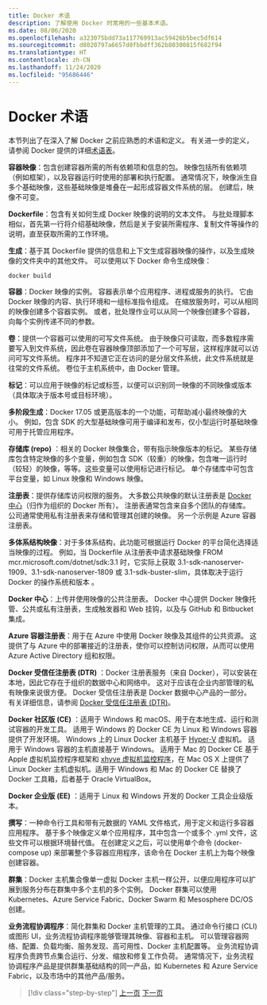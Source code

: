 ```yaml
---
title: Docker 术语
description: 了解使用 Docker 时常用的一些基本术语。
ms.date: 08/06/2020
ms.openlocfilehash: a323075bdd73a117769913ac59426b5bec5df614
ms.sourcegitcommit: d8020797a6657d0fbbdff362b80300815f682f94
ms.translationtype: HT
ms.contentlocale: zh-CN
ms.lasthandoff: 11/24/2020
ms.locfileid: "95686446"
---
```

# <a name="docker-terminology"></a>Docker 术语

本节列出了在深入了解 Docker 之前应熟悉的术语和定义。 有关进一步的定义，请参阅 Docker 提供的详细[术语表](https://docs.docker.com/glossary/)。

**容器映像**：包含创建容器所需的所有依赖项和信息的包。 映像包括所有依赖项（例如框架），以及容器运行时使用的部署和执行配置。 通常情况下，映像派生自多个基础映像，这些基础映像是堆叠在一起形成容器文件系统的层。 创建后，映像不可变。

**Dockerfile**：包含有关如何生成 Docker 映像的说明的文本文件。 与批处理脚本相似，首先第一行将介绍基础映像，然后是关于安装所需程序、复制文件等操作的说明，直至获取所需的工作环境。

**生成**：基于其 Dockerfile 提供的信息和上下文生成容器映像的操作，以及生成映像的文件夹中的其他文件。 可以使用以下 Docker 命令生成映像：

```bash
docker build
```

**容器**：Docker 映像的实例。 容器表示单个应用程序、进程或服务的执行。 它由 Docker 映像的内容、执行环境和一组标准指令组成。 在缩放服务时，可以从相同的映像创建多个容器实例。 或者，批处理作业可以从同一个映像创建多个容器，向每个实例传递不同的参数。

**卷**：提供一个容器可以使用的可写文件系统。 由于映像只可读取，而多数程序需要写入到文件系统，因此卷在容器映像顶部添加了一个可写层，这样程序就可以访问可写文件系统。 程序并不知道它正在访问的是分层文件系统，此文件系统就是往常的文件系统。 卷位于主机系统中，由 Docker 管理。

**标记**：可以应用于映像的标记或标签，以便可以识别同一映像的不同映像或版本（具体取决于版本号或目标环境）。

**多阶段生成**：Docker 17.05 或更高版本的一个功能，可帮助减小最终映像的大小。 例如，包含 SDK 的大型基础映像可用于编译和发布，仅小型运行时基础映像可用于托管应用程序。

**存储库 (repo)** ：相关的 Docker 映像集合，带有指示映像版本的标记。 某些存储库包含特定映像的多个变量，例如包含 SDK（较重）的映像，包含唯一运行时（较轻）的映像，等等。这些变量可以使用标记进行标记。 单个存储库中可包含平台变量，如 Linux 映像和 Windows 映像。

**注册表**：提供存储库访问权限的服务。 大多数公共映像的默认注册表是 [Docker 中心](https://hub.docker.com/)（归作为组织的 Docker 所有）。 注册表通常包含来自多个团队的存储库。 公司通常使用私有注册表来存储和管理其创建的映像。 另一个示例是 Azure 容器注册表。

**多体系结构映像**：对于多体系结构，此功能可根据运行 Docker 的平台简化选择适当映像的过程。 例如，当 Dockerfile 从注册表中请求基础映像 FROM mcr.microsoft.com/dotnet/sdk:3.1 时，它实际上获取 3.1-sdk-nanoserver-1909、3.1-sdk-nanoserver-1809 或 3.1-sdk-buster-slim，具体取决于运行 Docker 的操作系统和版本   。

**Docker 中心**：上传并使用映像的公共注册表。 Docker 中心提供 Docker 映像托管、公共或私有注册表，生成触发器和 Web 挂钩，以及与 GitHub 和 Bitbucket 集成。

**Azure 容器注册表**：用于在 Azure 中使用 Docker 映像及其组件的公共资源。 这提供了与 Azure 中的部署接近的注册表，使你可以控制访问权限，从而可以使用 Azure Active Directory 组和权限。

**Docker 受信任注册表 (DTR)** ：Docker 注册表服务（来自 Docker），可以安装在本地，因此它存在于组织的数据中心和网络中。 这对于应该在企业内部管理的私有映像来说很方便。 Docker 受信任注册表是 Docker 数据中心产品的一部分。 有关详细信息，请参阅 [Docker 受信任注册表 (DTR)](https://www.docker.com/sites/default/files/Docker%20Trusted%20Registry.pdf)。

**Docker 社区版 (CE)** ：适用于 Windows 和 macOS、用于在本地生成、运行和测试容器的开发工具。 适用于 Windows 的 Docker CE 为 Linux 和 Windows 容器提供了开发环境。 Windows 上的 Linux Docker 主机基于 [Hyper-V](https://www.microsoft.com/cloud-platform/server-virtualization) 虚拟机。 适用于 Windows 容器的主机直接基于 Windows。 适用于 Mac 的 Docker CE 基于 Apple 虚拟机监控程序框架和 [xhyve 虚拟机监控程序](https://github.com/mist64/xhyve)，在 Mac OS X 上提供了 Linux Docker 主机虚拟机。适用于 Windows 和 Mac 的 Docker CE 替换了 Docker 工具箱，后者基于 Oracle VirtualBox。

**Docker 企业版 (EE)** ：适用于 Linux 和 Windows 开发的 Docker 工具企业级版本。

**撰写**：一种命令行工具和带有元数据的 YAML 文件格式，用于定义和运行多容器应用程序。 基于多个映像定义单个应用程序，其中包含一个或多个 .yml 文件，这些文件可以根据环境替代值。 在创建定义之后，可以使用单个命令 (docker-compose up) 来部署整个多容器应用程序，该命令在 Docker 主机上为每个映像创建容器。

**群集**：Docker 主机集合像单一虚拟 Docker 主机一样公开，以便应用程序可以扩展到服务分布在群集中多个主机的多个实例。 Docker 群集可以使用 Kubernetes、Azure Service Fabric、Docker Swarm 和 Mesosphere DC/OS创建。

**业务流程协调程序**：简化群集和 Docker 主机管理的工具。 通过命令行接口 (CLI) 或图形 UI，业务流程协调程序能够管理其映像、容器和主机。 可以管理容器网络、配置、负载均衡、服务发现、高可用性、Docker 主机配置等。 业务流程协调程序负责跨节点集合运行、分发、缩放和修复工作负荷。 通常情况下，业务流程协调程序产品是提供群集基础结构的同一产品，如 Kubernetes 和 Azure Service Fabric，以及市场中的其他产品/服务。

>[!div class="step-by-step"]
>[上一页](what-is-docker.md)
>[下一页](docker-containers-images-and-registries.md)
